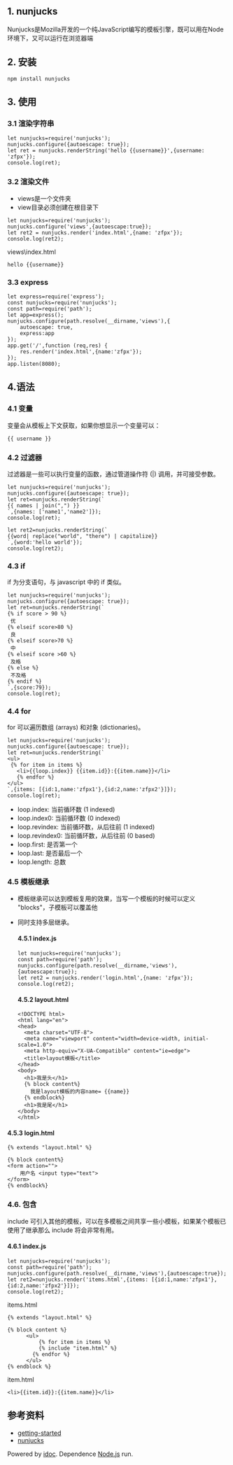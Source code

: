 ## 1\. nunjucks

Nunjucks是Mozilla开发的一个纯JavaScript编写的模板引擎，既可以用在Node环境下，又可以运行在浏览器端

## 2\. 安装

```
npm install nunjucks

```

## 3\. 使用

### 3.1 渲染字符串

```
let nunjucks=require('nunjucks');
nunjucks.configure({autoescape: true});
let ret = nunjucks.renderString('hello {{username}}',{username: 'zfpx'});
console.log(ret);

```

### 3.2 渲染文件

-   views是一个文件夹
-   view目录必须创建在根目录下

```
let nunjucks=require('nunjucks');
nunjucks.configure('views',{autoescape:true});
let ret2 = nunjucks.render('index.html',{name: 'zfpx'});
console.log(ret2);

```

views\\index.html

```
hello {{username}}

```

### 3.3 express

```
let express=require('express');
const nunjucks=require('nunjucks');
const path=require('path');
let app=express();
nunjucks.configure(path.resolve(__dirname,'views'),{
    autoescape: true,
    express:app
});
app.get('/',function (req,res) {
    res.render('index.html',{name:'zfpx'});
});
app.listen(8080);

```

## 4.语法

### 4.1 变量

变量会从模板上下文获取，如果你想显示一个变量可以：

```
{{ username }}

```

### 4.2 过滤器

过滤器是一些可以执行变量的函数，通过管道操作符 (|) 调用，并可接受参数。

```
let nunjucks=require('nunjucks');
nunjucks.configure({autoescape: true});
let ret=nunjucks.renderString(`
{{ names | join(",") }}
`,{names: ['name1','name2']});
console.log(ret);

let ret2=nunjucks.renderString(`
{{word| replace("world", "there") | capitalize}}
`,{word:'hello world'});
console.log(ret2);

```

### 4.3 if

if 为分支语句，与 javascript 中的 if 类似。

```
let nunjucks=require('nunjucks');
nunjucks.configure({autoescape: true});
let ret=nunjucks.renderString(`
{% if score > 90 %}
 优
{% elseif score>80 %}
 良
{% elseif score>70 %}
 中
{% elseif score >60 %}
 及格
{% else %}
 不及格
{% endif %}
`,{score:79});
console.log(ret);

```

### 4.4 for

for 可以遍历数组 (arrays) 和对象 (dictionaries)。

```
let nunjucks=require('nunjucks');
nunjucks.configure({autoescape: true});
let ret=nunjucks.renderString(`
<ul>
 {% for item in items %}
   <li>{{loop.index}} {{item.id}}:{{item.name}}</li>
   {% endfor %}
</ul>
`,{items: [{id:1,name:'zfpx1'},{id:2,name:'zfpx2'}]});
console.log(ret);

```

-   loop.index: 当前循环数 (1 indexed)
-   loop.index0: 当前循环数 (0 indexed)
-   loop.revindex: 当前循环数，从后往前 (1 indexed)
-   loop.revindex0: 当前循环数，从后往前 (0 based)
-   loop.first: 是否第一个
-   loop.last: 是否最后一个
-   loop.length: 总数

### 4.5 模板继承

-   模板继承可以达到模板复用的效果，当写一个模板的时候可以定义 "blocks"，子模板可以覆盖他
-   同时支持多层继承。
    
    #### 4.5.1 index.js
    
    ```
    let nunjucks=require('nunjucks');
    const path=require('path');
    nunjucks.configure(path.resolve(__dirname,'views'),{autoescape:true});
    let ret2 = nunjucks.render('login.html',{name: 'zfpx'});
    console.log(ret2);
    
    ```
    
    #### 4.5.2 layout.html
    
    ```
    <!DOCTYPE html>
    <html lang="en">
    <head>
      <meta charset="UTF-8">
      <meta name="viewport" content="width=device-width, initial-scale=1.0">
      <meta http-equiv="X-UA-Compatible" content="ie=edge">
      <title>layout模板</title>
    </head>
    <body>
      <h1>我是头</h1>
      {% block content%}
        我是layout模板的内容name= {{name}}
      {% endblock%}
      <h1>我是尾</h1>
    </body>
    </html>
    
    ```
    

#### 4.5.3 login.html

```
{% extends "layout.html" %}

{% block content%}
<form action="">
    用户名 <input type="text">
</form>
{% endblock%}

```

### 4.6. 包含

include 可引入其他的模板，可以在多模板之间共享一些小模板，如果某个模板已使用了继承那么 include 将会非常有用。

#### 4.6.1 index.js

```
let nunjucks=require('nunjucks');
const path=require('path');
nunjucks.configure(path.resolve(__dirname,'views'),{autoescape:true});
let ret2=nunjucks.render('items.html',{items: [{id:1,name:'zfpx1'},{id:2,name:'zfpx2'}]});
console.log(ret2);

```

items.html

```
{% extends "layout.html" %}

{% block content %}
      <ul>
          {% for item in items %}
          {% include "item.html" %}
        {% endfor %}  
      </ul>
{% endblock %}

```

item.html

```
<li>{{item.id}}:{{item.name}}</li>

```

## 参考资料

-   [getting-started](https://mozilla.github.io/nunjucks/cn/getting-started.html)
-   [nunjucks](https://mozilla.github.io/nunjucks/cn/templating.html#part-d0678dc0cc4cc122)

Powered by [idoc](https://github.com/jaywcjlove/idoc). Dependence [Node.js](https://nodejs.org) run.